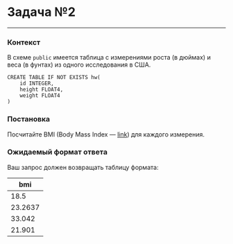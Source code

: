 # Задача №2

---

### Контекст

В схеме `public` имеется таблица с измерениями роста (в дюймах) и веса (в фунтах) из одного исследования в США.

```postgresql
CREATE TABLE IF NOT EXISTS hw(
    id INTEGER,
    height FLOAT4,
    weight FLOAT4
)
```

### Постановка

Посчитайте BMI (Body Mass Index — [link](https://www.cdc.gov/healthyweight/assessing/bmi/adult_bmi/index.html#:~:text=Body%20mass%20index%20(BMI)%20is,weight%2C%20overweight%2C%20and%20obesity.)) 
для каждого измерения.

### Ожидаемый формат ответа

Ваш запрос должен возвращать таблицу формата:

| bmi     | 
|---------|
| 18.5    |
| 23.2637 |
| 33.042  |
| 21.901  |
